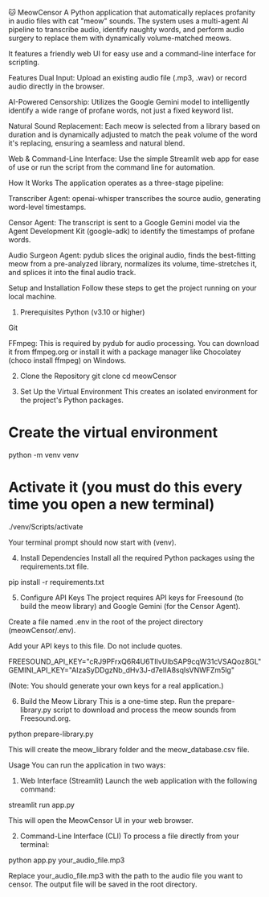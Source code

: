 🐱 MeowCensor
A Python application that automatically replaces profanity in audio files with cat "meow" sounds. The system uses a multi-agent AI pipeline to transcribe audio, identify naughty words, and perform audio surgery to replace them with dynamically volume-matched meows.

It features a friendly web UI for easy use and a command-line interface for scripting.

Features
Dual Input: Upload an existing audio file (.mp3, .wav) or record audio directly in the browser.

AI-Powered Censorship: Utilizes the Google Gemini model to intelligently identify a wide range of profane words, not just a fixed keyword list.

Natural Sound Replacement: Each meow is selected from a library based on duration and is dynamically adjusted to match the peak volume of the word it's replacing, ensuring a seamless and natural blend.

Web & Command-Line Interface: Use the simple Streamlit web app for ease of use or run the script from the command line for automation.

How It Works
The application operates as a three-stage pipeline:

Transcriber Agent: openai-whisper transcribes the source audio, generating word-level timestamps.

Censor Agent: The transcript is sent to a Google Gemini model via the Agent Development Kit (google-adk) to identify the timestamps of profane words.

Audio Surgeon Agent: pydub slices the original audio, finds the best-fitting meow from a pre-analyzed library, normalizes its volume, time-stretches it, and splices it into the final audio track.

Setup and Installation
Follow these steps to get the project running on your local machine.

1. Prerequisites
Python (v3.10 or higher)

Git

FFmpeg: This is required by pydub for audio processing. You can download it from ffmpeg.org or install it with a package manager like Chocolatey (choco install ffmpeg) on Windows.

2. Clone the Repository
git clone <your-repository-url>
cd meowCensor

3. Set Up the Virtual Environment
This creates an isolated environment for the project's Python packages.

# Create the virtual environment
python -m venv venv

# Activate it (you must do this every time you open a new terminal)
./venv/Scripts/activate

Your terminal prompt should now start with (venv).

4. Install Dependencies
Install all the required Python packages using the requirements.txt file.

pip install -r requirements.txt

5. Configure API Keys
The project requires API keys for Freesound (to build the meow library) and Google Gemini (for the Censor Agent).

Create a file named .env in the root of the project directory (meowCensor/.env).

Add your API keys to this file. Do not include quotes.

FREESOUND_API_KEY="cRJ9PFrxQ6R4U6TIIvUlbSAP9cqW31cVSAQoz8GL"
GEMINI_API_KEY="AIzaSyDDgzNb_dHv3J-d7eIIA8sqIsVNWFZm5lg"

(Note: You should generate your own keys for a real application.)

6. Build the Meow Library
This is a one-time step. Run the prepare-library.py script to download and process the meow sounds from Freesound.org.

python prepare-library.py

This will create the meow_library folder and the meow_database.csv file.

Usage
You can run the application in two ways:

1. Web Interface (Streamlit)
Launch the web application with the following command:

streamlit run app.py

This will open the MeowCensor UI in your web browser.

2. Command-Line Interface (CLI)
To process a file directly from your terminal:

python app.py your_audio_file.mp3

Replace your_audio_file.mp3 with the path to the audio file you want to censor. The output file will be saved in the root directory.